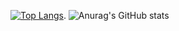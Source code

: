 

[![Top Langs](https://github-readme-stats.vercel.app/api/top-langs/?username=Mr6MJT&theme=dark)](https://github.com/Mr6MJT/github-readme-stats).
![Anurag's GitHub stats](https://github-readme-stats.vercel.app/api?username=Mr6MJT&show_icons=true&theme=dark)
